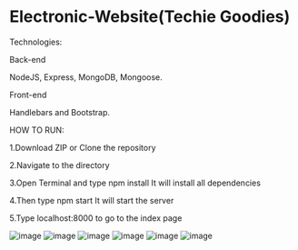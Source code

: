 # Electronic-Website(Techie Goodies)



Technologies:

Back-end

NodeJS, Express, MongoDB, Mongoose.

Front-end

Handlebars and Bootstrap.

HOW TO RUN:

1.Download ZIP or Clone the repository

2.Navigate to the directory

3.Open Terminal and type npm install It will install all dependencies

4.Then type npm start It will start the server

5.Type localhost:8000 to go to the index page

![image](https://user-images.githubusercontent.com/84704414/128460041-a6ce0dd7-e5f4-4f47-8627-d62660fdd59c.png)
![image](https://user-images.githubusercontent.com/84704414/128460057-db3cd000-4c43-4678-9e39-6b44e19e2edf.png)
![image](https://user-images.githubusercontent.com/84704414/128460066-3d19acc2-eefe-423f-a7da-b613e05c37bf.png)
![image](https://user-images.githubusercontent.com/84704414/128460081-872090bf-b558-41ad-adec-e2b71f51228a.png)
![image](https://user-images.githubusercontent.com/84704414/128460109-56c558d3-5e52-4dce-b5d8-219f85bfe312.png)
![image](https://user-images.githubusercontent.com/84704414/128460120-2a6c13e4-12ce-4af9-8802-a66e7af58f27.png)


